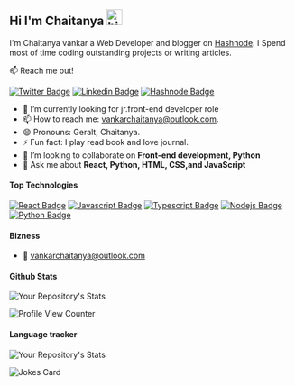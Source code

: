 ## Hi I'm Chaitanya <img src="https://user-images.githubusercontent.com/1303154/88677602-1635ba80-d120-11ea-84d8-d263ba5fc3c0.gif" width="28px" height="28px" alt="hi">

I'm Chaitanya vankar a Web Developer and blogger on [Hashnode](https://chaitanyaoffic.hashnode.dev/). I Spend most of time coding outstanding projects or writing articles.

:mailbox: Reach me out!

[![Twitter Badge](https://img.shields.io/badge/-@vchaitanya97-white?style=flat&labelColor=1ca0f1&logo=twitter&logoColor=white&link=https://twitter.com/vchaitanya97)](https://twitter.com/vchaitanya97) [![Linkedin Badge](https://img.shields.io/badge/-vchaitanya7-white?style=flat&labelColor=0e76a8&logo=linkedin&logoColor=white)](https://www.linkedin.com/in/vchaitanya7/) 
[![Hashnode Badge](https://img.shields.io/badge/-Chaitanyavankar-white?style=flat&labelColor=blue&logo=Hashnode&logoColor=white)](https://chaitanyaoffic.hashnode.dev/)

<!-- TODO: Add last video link -->

- 🔭 I’m currently looking for jr.front-end developer role
- 📫 How to reach me: vankarchaitanya@outlook.com.
- 😄 Pronouns: Geralt, Chaitanya.
- ⚡ Fun fact: I play read book and love journal.
- 👯 I’m looking to collaborate on **Front-end development, Python**
- 💬 Ask me about **React, Python, HTML, CSS,and JavaScript**
#### Top Technologies

<!-- TODO: Make technologies links takes you to repositories -->

[![React Badge](https://img.shields.io/badge/-React-61DBFB?style=for-the-badge&labelColor=black&logo=react&logoColor=61DBFB)](#) 
[![Javascript Badge](https://img.shields.io/badge/-Javascript-F0DB4F?style=for-the-badge&labelColor=black&logo=javascript&logoColor=F0DB4F)](#) 
[![Typescript Badge](https://img.shields.io/badge/-Typescript-007acc?style=for-the-badge&labelColor=black&logo=typescript&logoColor=007acc)](#) 
[![Nodejs Badge](https://img.shields.io/badge/-Nodejs-3C873A?style=for-the-badge&labelColor=black&logo=node.js&logoColor=3C873A)](#) 
[![Python Badge](https://img.shields.io/badge/-python-yellow?style=for-the-badge&labelColor=black&logo=python&logoColor=white)](#) 



#### Bizness
<!-- - :paperclip: [My Resume/CV](shorturl.at/hjQ19) -->
- :email: vankarchaitanya@outlook.com




#### Github Stats
![Your Repository's Stats](https://github-readme-stats.vercel.app/api?username=vchaitanya7&show_icons=true)


![Profile View Counter](https://komarev.com/ghpvc/?username=vchaitanya7vchaitanya7)

#### Language tracker


![Your Repository's Stats](https://github-readme-stats.vercel.app/api/top-langs/?username=vchaitanya7&theme=blue-green)


![Jokes Card](https://readme-jokes.vercel.app/api)


